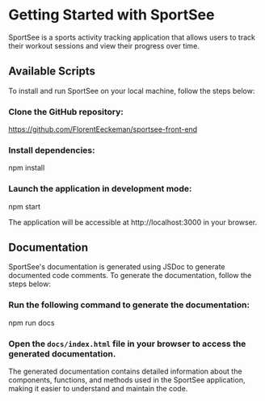 # Getting Started with SportSee

SportSee is a sports activity tracking application that allows users to track their workout sessions and view their progress over time.

## Available Scripts

To install and run SportSee on your local machine, follow the steps below:

### Clone the GitHub repository:

https://github.com/FlorentEeckeman/sportsee-front-end

### Install dependencies:

npm install

### Launch the application in development mode:

npm start

The application will be accessible at http://localhost:3000 in your browser.

## Documentation

SportSee's documentation is generated using JSDoc to generate documented code comments. To generate the documentation, follow the steps below:

### Run the following command to generate the documentation:

npm run docs

### Open the `docs/index.html` file in your browser to access the generated documentation.

The generated documentation contains detailed information about the components, functions, and methods used in the SportSee application, making it easier to understand and maintain the code.
